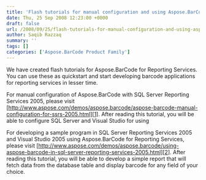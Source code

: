 ```yaml
---
title: 'Flash tutorials for manual configuration and using Aspose.BarCode for SQL Server Reporting Services 2005'
date: Thu, 25 Sep 2008 12:23:00 +0000
draft: false
url: /2008/09/25/flash-tutorials-for-manual-configuration-and-using-aspose-barcode-for-sql-server-reporting-services-2005/
author: Saqib Razzaq
summary: ''
tags: []
categories: ['Aspose.BarCode Product Family']
---
```


We have created flash tutorials for Aspose.BarCode for Reporting Services. You can use these as quickstart and start developing barcode applications for reporting services in lesser time.

For manual configuration of Aspose.BarCode with SQL Server Reporting Services 2005, please visit [http://www.aspose.com/demos/aspose.barcode/aspose-barcode-manual-configuration-for-ssrs-2005.html][1]. After reading this tutorial, you will be able to configure SQL Server and Visual Studio for using

For developing a sample program in SQL Server Reporting Services 2005 and Visual Studio 2005 using Aspose.BarCode for Reporting Services, please visit [http://www.aspose.com/demos/aspose.barcode/using-aspose-barcode-in-sql-server-reporting-services-2005.html][2]. After reading this tutorial, you will be able to develop a simple report that will fetch data from the database table and display barcode for any field of your choice.



[1]: http://www.aspose.com/demos/aspose.barcode/aspose-barcode-manual-configuration-for-ssrs-2005.html
[2]: http://www.aspose.com/demos/aspose.barcode/using-aspose-barcode-in-sql-server-reporting-services-2005.html





